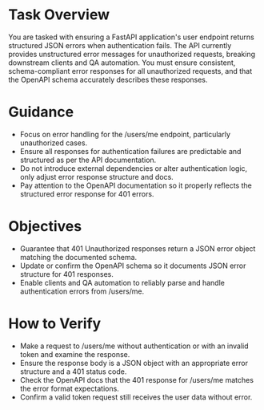 # Task Overview
You are tasked with ensuring a FastAPI application's user endpoint returns structured JSON errors when authentication fails. The API currently provides unstructured error messages for unauthorized requests, breaking downstream clients and QA automation. You must ensure consistent, schema-compliant error responses for all unauthorized requests, and that the OpenAPI schema accurately describes these responses.

# Guidance
- Focus on error handling for the /users/me endpoint, particularly unauthorized cases.
- Ensure all responses for authentication failures are predictable and structured as per the API documentation.
- Do not introduce external dependencies or alter authentication logic, only adjust error response structure and docs.
- Pay attention to the OpenAPI documentation so it properly reflects the structured error response for 401 errors.

# Objectives
- Guarantee that 401 Unauthorized responses return a JSON error object matching the documented schema.
- Update or confirm the OpenAPI schema so it documents JSON error structure for 401 responses.
- Enable clients and QA automation to reliably parse and handle authentication errors from /users/me.

# How to Verify
- Make a request to /users/me without authentication or with an invalid token and examine the response.
- Ensure the response body is a JSON object with an appropriate error structure and a 401 status code.
- Check the OpenAPI docs that the 401 response for /users/me matches the error format expectations.
- Confirm a valid token request still receives the user data without error.
